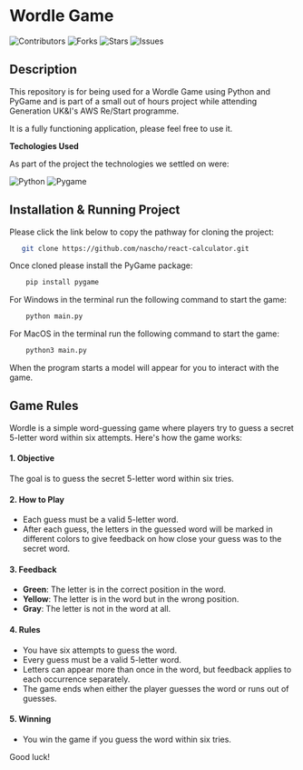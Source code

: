 # Wordle Game

![Contributors](https://img.shields.io/github/contributors/nascho/react-calculator?style=plastic) ![Forks](https://img.shields.io/github/forks/nascho/react-calculator) ![Stars](https://img.shields.io/github/stars/nascho/react-calculator) ![Issues](https://img.shields.io/github/issues/nascho/react-calculator)


## Description 

This repository is for being used for a Wordle Game using Python and PyGame and is part of a small out of hours project while attending Generation UK&I's AWS Re/Start programme.

It is a fully functioning application, please feel free to use it.


__Techologies Used__ 

As part of the project the technologies we settled on were:

![Python](https://img.shields.io/badge/-Python-blue?style=flat-square&logo=python&logoColor=white) ![Pygame](https://img.shields.io/badge/-Pygame-green?style=flat-square&logo=python&logoColor=white)


## Installation & Running Project

Please click the link below to copy the pathway for cloning the project:

```sh
   git clone https://github.com/nascho/react-calculator.git
```

Once cloned please install the PyGame package:

```sh
    pip install pygame
```

For Windows in the terminal run the following command to start the game:

```sh
    python main.py
```

For MacOS in the terminal run the following command to start the game:

```sh
    python3 main.py
```

When the program starts a model will appear for you to interact with the game.

## Game Rules

Wordle is a simple word-guessing game where players try to guess a secret 5-letter word within six attempts. Here's how the game works:

#### 1. **Objective**
The goal is to guess the secret 5-letter word within six tries.

#### 2. **How to Play**
- Each guess must be a valid 5-letter word.
- After each guess, the letters in the guessed word will be marked in different colors to give feedback on how close your guess was to the secret word.

#### 3. **Feedback**
- **Green**: The letter is in the correct position in the word.
- **Yellow**: The letter is in the word but in the wrong position.
- **Gray**: The letter is not in the word at all.

#### 4. **Rules**
- You have six attempts to guess the word.
- Every guess must be a valid 5-letter word.
- Letters can appear more than once in the word, but feedback applies to each occurrence separately.
- The game ends when either the player guesses the word or runs out of guesses.

#### 5. **Winning**
- You win the game if you guess the word within six tries.

Good luck!
